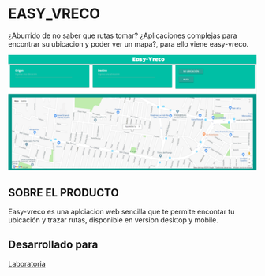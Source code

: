# EASY_VRECO

¿Aburrido de no saber que rutas tomar? ¿Aplicaciones complejas para encontrar su ubicacion y poder ver un mapa?, para ello viene easy-vreco.

![Easy-vreco preview](https://raw.githubusercontent.com/gvillablanca/Easy-vreco-2.0/master/assets/img/easy-vreco.png)

## SOBRE EL PRODUCTO

Easy-vreco es una aplciacion web sencilla que te permite encontar tu ubicación y trazar rutas, disponible en version desktop y mobile.


## Desarrollado para
[Laboratoria](http://www.laboratoria.la/)
